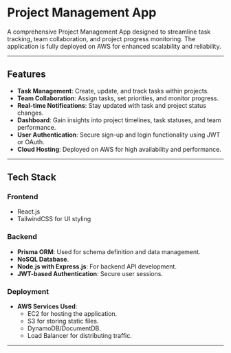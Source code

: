 # Project Management App

A comprehensive Project Management App designed to streamline task tracking, team collaboration, and project progress monitoring. The application is fully deployed on AWS for enhanced scalability and reliability.

---

## Features

- **Task Management**: Create, update, and track tasks within projects.
- **Team Collaboration**: Assign tasks, set priorities, and monitor progress.
- **Real-time Notifications**: Stay updated with task and project status changes.
- **Dashboard**: Gain insights into project timelines, task statuses, and team performance.
- **User Authentication**: Secure sign-up and login functionality using JWT or OAuth.
- **Cloud Hosting**: Deployed on AWS for high availability and performance.

---

## Tech Stack

### Frontend
- React.js 
- TailwindCSS for UI styling

### Backend
- **Prisma ORM**: Used for schema definition and data management.
- **NoSQL Database**.
- **Node.js with Express.js**: For backend API development.
- **JWT-based Authentication**: Secure user sessions.

### Deployment
- **AWS Services Used**:
  - EC2 for hosting the application.
  - S3 for storing static files.
  - DynamoDB/DocumentDB.
  - Load Balancer for distributing traffic.

---
